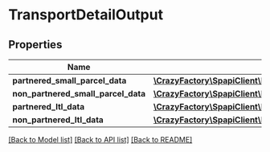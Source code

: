 # TransportDetailOutput

## Properties
Name | Type | Description | Notes
------------ | ------------- | ------------- | -------------
**partnered_small_parcel_data** | [**\CrazyFactory\SpapiClient\Model\PartneredSmallParcelDataOutput**](PartneredSmallParcelDataOutput.md) |  | [optional] 
**non_partnered_small_parcel_data** | [**\CrazyFactory\SpapiClient\Model\NonPartneredSmallParcelDataOutput**](NonPartneredSmallParcelDataOutput.md) |  | [optional] 
**partnered_ltl_data** | [**\CrazyFactory\SpapiClient\Model\PartneredLtlDataOutput**](PartneredLtlDataOutput.md) |  | [optional] 
**non_partnered_ltl_data** | [**\CrazyFactory\SpapiClient\Model\NonPartneredLtlDataOutput**](NonPartneredLtlDataOutput.md) |  | [optional] 

[[Back to Model list]](../README.md#documentation-for-models) [[Back to API list]](../README.md#documentation-for-api-endpoints) [[Back to README]](../README.md)


